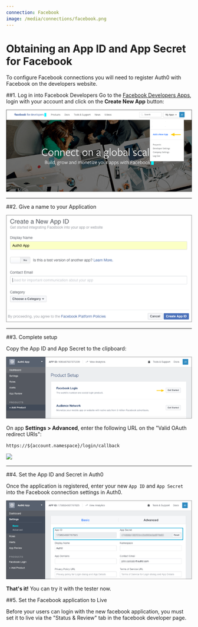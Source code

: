```yaml
---
connection: Facebook
image: /media/connections/facebook.png
---
```


# Obtaining an App ID and App Secret for Facebook

To configure Facebook connections you will need to register Auth0 with Facebook on the developers website.

##1. Log in into Facebook Developers
Go to the [Facebook Developers Apps](https://developers.facebook.com/apps), login with your account and click on the __Create New App__ button:

![](/media/articles/connections/social/facebook/facebook-1.png)

---

##2. Give a name to your Application

![](/media/articles/connections/social/facebook/facebook-2.png)

---

##3. Complete setup

Copy the App ID and App Secret to the clipboard:

![](/media/articles/connections/social/facebook/facebook-3.png)

On app **Settings > Advanced**, enter the following URL on the "Valid OAuth redirect URIs":

    https://${account.namespace}/login/callback

![](/media/articles/connections/social/facebook/facebook-3b.png)

---

##4. Set the App ID and Secret in Auth0

Once the application is registered, enter your new `App ID` and `App Secret` into the Facebook connection settings in Auth0.

![](/media/articles/connections/social/facebook/facebook-4.png)

**That's it!** You can try it with the tester now.

##5. Set the Facebook application to Live

Before your users can login with the new facebook application, you must set it to live via the "Status & Review" tab in the facebook developer page.
